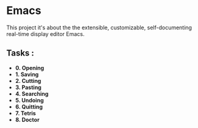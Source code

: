 # Emacs

This project it's about the the extensible, customizable, self-documenting real-time display editor Emacs.

## Tasks :

- **0. Opening**
- **1. Saving**
- **2. Cutting**
- **3. Pasting**
- **4. Searching**
- **5. Undoing**
- **6. Quitting**
- **7. Tetris**
- **8. Doctor**
